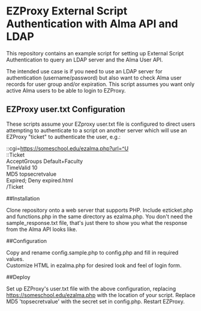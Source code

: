 EZProxy External Script Authentication with Alma API and LDAP
============================================================

This repository contains an example script for setting up External Script Authentication to query an LDAP server and the Alma User API.

The intended use case is if you need to use an LDAP server for authentication (username/password) but also want to check Alma user records for user group and/or expiration.  This script assumes you want only active Alma users to be able to login to EZProxy.

## EZProxy user.txt Configuration

These scripts assume your EZproxy user.txt file is configured to direct users
attempting to authenticate to a script on another server which will use an 
EZProxy "ticket" to authenticate the user, e.g.:

::cgi=https://someschool.edu/ezalma.php?url=^U  
::Ticket  
AcceptGroups Default+Faculty  
TimeValid 10  
MD5 topsecretvalue  
Expired; Deny expired.html  
/Ticket  

##Installation

Clone repository onto a web server that supports PHP.  Include ezticket.php and functions.php in the same directory as ezalma.php.  You don't need the sample_response.txt file, that's just there to show you what the response from the Alma API looks like.

##Configuration

Copy and rename config.sample.php to config.php and fill in required values.  
Customize HTML in ezalma.php for desired look and feel of login form.


##Deploy

Set up EZProxy's user.txt file with the above configuration, replacing https://someschool.edu/ezalma.php with the location of your script.  Replace MD5 'topsecretvalue' with the secret set in config.php.  Restart EZProxy.
